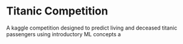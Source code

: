 # Titanic Competition
A kaggle competition designed to predict living and deceased titanic passengers using introductory ML concepts a
